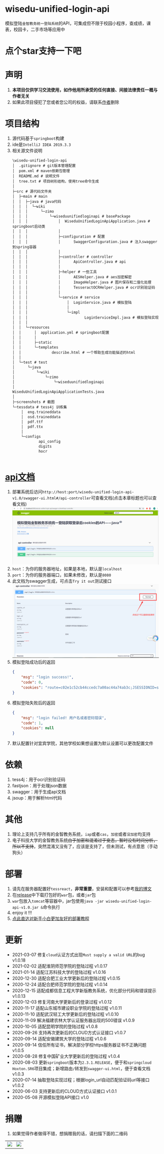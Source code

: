 # wisedu-unified-login-api
模拟登陆`金智教务统一登陆系统`的API，可集成但不限于校园小程序，查成绩，课表，校园卡，二手市场等应用中

# 点个star支持一下吧

# 声明

1. **本项目仅供学习交流使用，如作他用所承受的任何直接、间接法律责任一概与作者无关**
2. 如果此项目侵犯了您或者您公司的权益，请联系[作者](tencent://Message/?Uin=461009747&websiteName=q-zone.qq.com&Menu=yes)删除

# 项目结构

1. 源代码基于`springboot`构建
2. ide是`IntelliJ IDEA 2019.3.3`
3. 相关源文件说明
    ```shell script
    \wisedu-unified-login-api
    │  .gitignore # git版本管理配置
    │  pom.xml # maven依赖包管理
    │  README.md # 说明文件
    │  tree.txt # 项目树形结构，使用tree命令生成
    │  
    ├─src # 源代码文件夹
    │  ├─main # main
    │  │  ├─java # java代码
    │  │  │  └─wiki
    │  │  │      └─zimo
    │  │  │          └─wiseduunifiedloginapi # basePackage
    │  │  │              │  WiseduUnifiedLoginApiApplication.java # springboot启动类
    │  │  │              │  
    │  │  │              ├─configuration # 配置
    │  │  │              │      SwaggerConfiguration.java # 注入swagger到spring容器
    │  │  │              │      
    │  │  │              ├─controller # controller
    │  │  │              │      ApiController.java # api
    │  │  │              │      
    │  │  │              ├─helper # 一些工具
    │  │  │              │      AESHelper.java # aes加密解密
    │  │  │              │      ImageHelper.java # 图片保存和二值化处理
    │  │  │              │      TesseractOCRHelper.java # ocr识别验证码
    │  │  │              │      
    │  │  │              └─service # service
    │  │  │                  │  LoginService.java # 模拟登陆
    │  │  │                  │  
    │  │  │                  └─impl
    │  │  │                          LoginServiceImpl.java # 模拟登陆实现
    │  │  │                          
    │  │  └─resources
    │  │      │  application.yml # springboot配置
    │  │      │  
    │  │      ├─static
    │  │      └─templates
    │  │              describe.html # 一个帮助生成功能描述的html
    │  │              
    │  └─test # test
    │      └─java
    │          └─wiki
    │              └─zimo
    │                  └─wiseduunifiedloginapi
    │                          WiseduUnifiedLoginApiApplicationTests.java
    │
    ├─screenshots # 截图
    └─tessdata # tess4j 训练集
        │  eng.traineddata
        │  osd.traineddata
        │  pdf.ttf
        │  pdf.ttx
        │  
        └─configs
                api_config
                digits
                hocr
                
    
    ```

# [api文档](http://www.zimo.wiki:8080/wisedu-unified-login-api-v1.0/swagger-ui.html#/api-controller)

1. 部署系统后访问`http://host:port/wisedu-unified-login-api-v1.0/swagger-ui.html#/api-controller`可查看文档(点击本章标题也可以查看文档)
    ![](screenshots/3f446aae.png)
2. `host`：为你的服务器地址，如果是本地，默认是`localhost`
3. `port`：为你的服务器端口，如果未修改，默认是`8080`
4. 此文档为swagger生成，可点击`Try it out`测试接口
    ![](screenshots/f906b0f6.png)
5. 模拟登陆成功后的返回
    ```json
    {
        "msg": "login success!",
        "code": 0,
        "cookies": "route=c02e1c52cb44ccedc7a00ac44a74ab3c;JSESSIONID=sKnaX6W3z7rN5AB9cQJ4An3OX3aOwq3aziPc4FIVW641bc_ihwXK!-173725045;CASTGC=TGT-1394-3FaIbOEbJ4RVrhgVrtVPRNzNNcODy6V3RMXRblvJdAfL5H3qMc1588506634030-QUpr-cas;CASPRIVACY=;iPlanetDirectoryPro=QCMaHbaG7vdSgN1QuSldJ0;asessionid=5ad7f5b4-eb74-4c3c-a694-76d24ea97b3f;MOD_AUTH_CAS=MOD_AUTH_ST-96230-7W9q97JkbbFzRLhj7hRr1588506634075-YBLG-cas"
    }
    ```
6. 模拟登陆失败后的返回
    ```json
    {
        "msg": "login failed! 用户名或者密码错误",
        "code": 1,
        "cookies": null
    }
    ```
7. 默认配置针对宜宾学院，其他学校如果想设置为默认设置可以更改配置文件

# 依赖

1. tess4j：用于ocr识别验证码
2. fastjson：用于处理json数据
3. swagger：用于生成api文档
4. jsoup：用于解析html代码

# 其他

1. 理论上支持几乎所有的金智教务系统，`iap`或者`cas`，`加密`或者`没加密`均支持
2. 电子科技大学的金智教务系统<s>由于加密和混淆过于变态，暂时没有时间分析，所以不支持</s>，突然混淆又没有了，应该是支持了，但未测试，有点意思（手动狗头）

# 部署

1. 请先在服务器配置好`tessreact`，**非常重要**，安装和配置可以参考[我的博文](https://blog.zimo.wiki/posts/c417f07b/)
2. 在[release](https://github.com/ZimoLoveShuang/wisedu-unified-login-api/releases)中下载打包好的`war`包，或者`jar`包
3. `war`包放入`tomcat`等容器中，jar包使用`java -jar wisedu-unified-login-api-v1.0.jar &`命令执行
4. enjoy it !!!
5. [点此直达对新手小白更加友好的部署教程](https://blog.zimo.wiki/posts/6c809f81/)

# 更新

- 2021-03-07 修复`cloud`认证方式出现`Must supply a valid URL`的bug v1.0.18
- 2021-02-02 适配淮阴师范学院的登陆过程 v1.0.17
- 2021-01-14 适配江苏科技大学的登陆过程 v1.0.16
- 2020-12-30 适配合肥工业大学更新后的登陆过程 v1.0.15
- 2020-12-24 适配合肥师范学院的登陆过程 v1.0.14
- 2020-12-15 适配成都信息工程大学新版教务系统，优化部分代码和错误提示 v1.0.13
- 2020-12-03 修复河南大学更新后的登录过程 v1.0.12
- 2020-11-17 适配山东城市建设职业学院的登陆过程 v1.0.11
- 2020-11-10 适配武汉轻工大学更新后的登陆过程 v1.0.10
- 2020-11-09 解决福建农林大学认证服务器出现的500错误 v1.0.9
- 2020-10-05 适配昆明学院的登陆过程 v1.0.8
- 2020-09-26 支持再次更新后的CLOUD方式认证接口 v1.0.7
- 2020-09-14 适配安徽建筑大学的登陆过程 v1.0.6
- 2020-09-14 信任所有证书，解决部分学校https服务器证书不正确问题 v1.0.5
- 2020-08-28 修复中国矿业大学更新后的登陆过程 v1.0.4
- 2020-08-03 更新`springboot`版本为`2.3.1.RELEASE`，便于和`springcloud Hoxton.SR6`项目集成；新增路由`/`转发到`swagger-ui.html`，便于查看文档 v1.0.3
- 2020-07-14 抽取登陆实现过程；根据login_url自动匹配验证码url等接口 v1.0.2
- 2020-06-03 支持更新后的CLOUD方式认证接口 v1.0.1
- 2020-05-08 开源模拟登陆API接口 v1.0

# 捐赠

1. 如果觉得作者做得不错，想捐赠我的话，请扫描下面的二维码
<table>
    <tr>
        <td ><center><img src="https://blog.zimo.wiki/images/wechatpay.png" /></center></td>
        <td ><center><img src="https://blog.zimo.wiki/images/alipay.png" /></center></td>
    </tr>
</table>